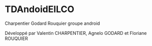 # TDAndoidEILCO
Charpentier Godard Rouquier groupe android

Développé par Valentin CHARPENTIER, Agnelo GODARD et Floriane ROUQUIER
